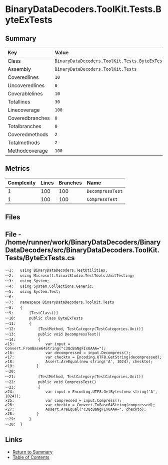 ﻿# BinaryDataDecoders.ToolKit.Tests.ByteExTests

## Summary

| Key             | Value                                          |
| :-------------- | :--------------------------------------------- |
| Class           | `BinaryDataDecoders.ToolKit.Tests.ByteExTests` |
| Assembly        | `BinaryDataDecoders.ToolKit.Tests`             |
| Coveredlines    | `10`                                           |
| Uncoveredlines  | `0`                                            |
| Coverablelines  | `10`                                           |
| Totallines      | `30`                                           |
| Linecoverage    | `100`                                          |
| Coveredbranches | `0`                                            |
| Totalbranches   | `0`                                            |
| Coveredmethods  | `2`                                            |
| Totalmethods    | `2`                                            |
| Methodcoverage  | `100`                                          |

## Metrics

| Complexity | Lines | Branches | Name             |
| :--------- | :---- | :------- | :--------------- |
| 1          | 100   | 100      | `DecompressTest` |
| 1          | 100   | 100      | `CompressTest`   |

## Files

## File - /home/runner/work/BinaryDataDecoders/BinaryDataDecoders/src/BinaryDataDecoders.ToolKit.Tests/ByteExTests.cs

```CSharp
〰1:   using BinaryDataDecoders.TestUtilities;
〰2:   using Microsoft.VisualStudio.TestTools.UnitTesting;
〰3:   using System;
〰4:   using System.Collections.Generic;
〰5:   using System.Text;
〰6:   
〰7:   namespace BinaryDataDecoders.ToolKit.Tests
〰8:   {
〰9:       [TestClass()]
〰10:      public class ByteExTests
〰11:      {
〰12:          [TestMethod, TestCategory(TestCategories.Unit)]
〰13:          public void DecompressTest()
〰14:          {
✔15:              var input = Convert.FromBase64String("c3QcBaNgFIxUAAA=");
✔16:              var decompressed = input.Decompress();
✔17:              var checkto = Encoding.UTF8.GetString(decompressed);
✔18:              Assert.AreEqual(new string('A', 1024), checkto);
✔19:          }
〰20:  
〰21:          [TestMethod, TestCategory(TestCategories.Unit)]
〰22:          public void CompressTest()
〰23:          {
✔24:              var input = Encoding.UTF8.GetBytes(new string('A', 1024));
✔25:              var compressed = input.Compress();
✔26:              var checkto = Convert.ToBase64String(compressed);
✔27:              Assert.AreEqual("c3QcBaNgFIxUAAA=", checkto);
✔28:          }
〰29:      }
〰30:  }
```

## Links

* [Return to Summary](Summary.md)
* [Table of Contents](../TOC.md)

